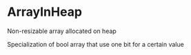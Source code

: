 # ArrayInHeap

Non-resizable array allocated on heap

Specialization of bool array that use one bit for a certain value
